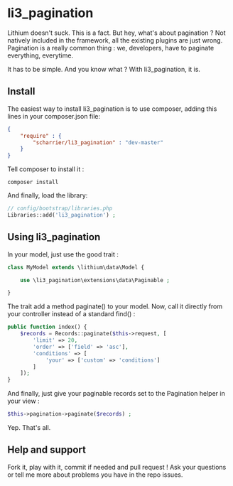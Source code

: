 li3_pagination
==============

Lithium doesn't suck. This is a fact. But hey, what's about pagination ? Not natively included in the framework, all the
existing plugins are just wrong. Pagination is a really common thing : we, developers, have to paginate everything, everytime.

It has to be simple. And you know what ? With li3_pagination, it is.

Install
-------

The easiest way to install li3_pagination is to use composer, adding this lines in your composer.json file:
```json
{
	"require" : {
		"scharrier/li3_pagination" : "dev-master"
	}
}
```

Tell composer to install it :
```
composer install
```

And finally, load the library:
```php
// config/bootstrap/libraries.php
Libraries::add('li3_pagination') ;
```

Using li3_pagination
--------------------

In your model, just use the good trait :
```php
class MyModel extends \lithium\data\Model {

	use \li3_pagination\extensions\data\Paginable ;

}
```

The trait add a method paginate() to your model. Now, call it directly from your controller instead of a standard find() :
```php
public function index() {
	$records = Records::paginate($this->request, [
		'limit' => 20,
		'order' => ['field' => 'asc'],
		'conditions' => [
			'your' => ['custom' => 'conditions']
		]
	]);
}
```

And finally, just give your paginable records set to the Pagination helper in your view :
```php
$this->pagination->paginate($records) ;
```

Yep. That's all.

Help and support
----------------

Fork it, play with it, commit if needed and pull request ! Ask your questions or tell me more about problems you have in the repo issues.
